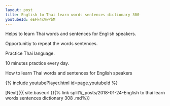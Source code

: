 ```yaml
---
layout: post
title: English to Thai learn words sentences dictionary 300 
youtubeId: eEFk4xVwPbM
---
```

 
 
Helps to learn Thai words and sentences for English speakers.

Opportunitiy to repeat the words sentences. 

Practice Thai language. 
 
10 minutes practice every day. 
 
How to learn Thai words and sentences for English speakers 
 
{% include youtubePlayer.html id=page.youtubeId %}
 
 
[Next]({{ site.baseurl }}{% link  split1/_posts/2018-01-24-English to thai learn words sentences dictionary 308 .md%})
 
